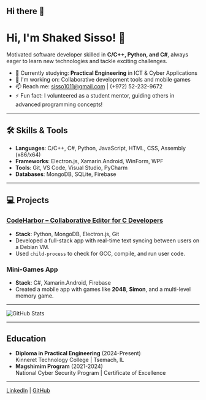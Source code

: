## Hi there 👋

<!--
**shakedSisso/shakedSisso** is a ✨ _special_ ✨ repository because its `README.md` (this file) appears on your GitHub profile.

Here are some ideas to get you started:

- 🔭 I’m currently working on ...
- 🌱 I’m currently learning ...
- 👯 I’m looking to collaborate on ...
- 🤔 I’m looking for help with ...
- 💬 Ask me about ...
- 📫 How to reach me: ...
- 😄 Pronouns: ...
- ⚡ Fun fact: ...
-->

# Hi, I'm Shaked Sisso! 👋

Motivated software developer skilled in **C/C++, Python, and C#**, always eager to learn new technologies and tackle exciting challenges.

- 🌱 Currently studying: **Practical Engineering** in ICT & Cyber Applications
- 🔭 I'm working on: Collaborative development tools and mobile games
- 📫 Reach me: [sisso1011@gmail.com](mailto:sisso1011@gmail.com) | (+972) 52-232-9672
- ⚡ Fun fact: I volunteered as a student mentor, guiding others in advanced programming concepts!

---

## 🛠️ Skills & Tools

- **Languages**: C/C++, C#, Python, JavaScript, HTML, CSS, Assembly (x86/x64)
- **Frameworks**: Electron.js, Xamarin.Android, WinForm, WPF
- **Tools**: Git, VS Code, Visual Studio, PyCharm
- **Databases**: MongoDB, SQLite, Firebase

---

## 💻 Projects

### [CodeHarbor – Collaborative Editor for C Developers](https://github.com/shakedSisso/CodeHarbor)
- **Stack**: Python, MongoDB, Electron.js, Git  
- Developed a full-stack app with real-time text syncing between users on a Debian VM.
- Used `child-process` to check for GCC, compile, and run user code.

### Mini-Games App
- **Stack**: C#, Xamarin.Android, Firebase  
- Created a mobile app with games like **2048**, **Simon**, and a multi-level memory game.

---

![GitHub Stats](https://github-readme-stats.vercel.app/api?username=shakedSisso&show_icons=true&theme=radical)

---

## Education

- **Diploma in Practical Engineering** (2024-Present)  
  Kinneret Technology College | Tsemach, IL
- **Magshimim Program** (2021-2024)  
  National Cyber Security Program | Certificate of Excellence

---

[LinkedIn](https://www.linkedin.com/in/shaked-sisso-910994264/) | [GitHub](https://github.com/shakedSisso)
